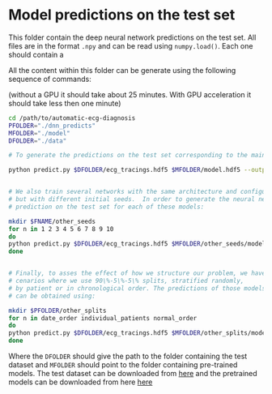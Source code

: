 # Model predictions on the test set
This folder contain the deep neural network predictions on the test set. All files are in
the format `.npy` and can be read using `numpy.load()`. Each one should contain a 

All the content within this folder can be generate using the following sequence of commands:

(without a GPU it should take about 25 minutes. With GPU acceleration it should take
less then one minute)

 ```bash
cd /path/to/automatic-ecg-diagnosis
PFOLDER="./dnn_predicts"
MFOLDER="./model"
DFOLDER="./data"

# To generate the predictions on the test set corresponding to the main model used allong the paper use:

python predict.py $DFOLDER/ecg_tracings.hdf5 $MFOLDER/model.hdf5 --output_file $PFOLDER/model.npy


# We also train several networks with the same architecture and configuration
# but with different initial seeds.  In order to generate the neural network 
# prediction on the test set for each of these models:

mkdir $FNAME/other_seeds
for n in 1 2 3 4 5 6 7 8 9 10
do
python predict.py $DFOLDER/ecg_tracings.hdf5 $MFOLDER/other_seeds/model_$n.hdf5 --output_file $PFOLDER/other_seeds/model_$n.npy
done


# Finally, to asses the effect of how we structure our problem, we have considered alternative s
# cenarios where we use 90\%-5\%-5\% splits, stratified randomly,
# by patient or in chronological order. The predictions of those models in the test set
# can be obtained using:

mkdir $PFOLDER/other_splits
for n in date_order individual_patients normal_order
do
python predict.py $DFOLDER/ecg_tracings.hdf5 $MFOLDER/other_splits/model_$n.hdf5 --output_file $PFOLDER/other_splits/model_$n.npy
done
```

Where the `DFOLDER` should give the path to the folder containing the test dataset and `MFOLDER` should point to the 
folder containing pre-trained models. The test dataset can be downloaded from [here](https://doi.org/10.5281/zenodo.3625006) and the
pretrained models can be downloaded from here [here](https://doi.org/10.5281/zenodo.3625017)